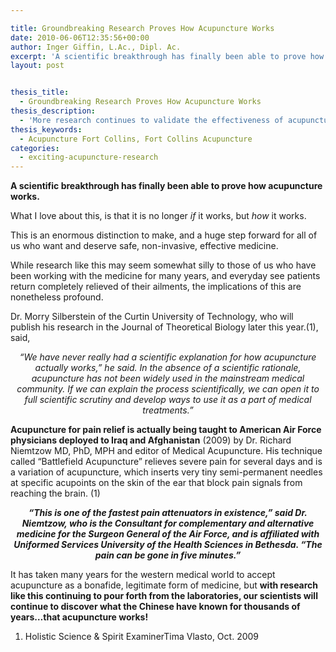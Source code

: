 ```yaml
---

title: Groundbreaking Research Proves How Acupuncture Works
date: 2010-06-06T12:35:56+00:00
author: Inger Giffin, L.Ac., Dipl. Ac.
excerpt: 'A scientific breakthrough has finally been able to prove how acupuncture works.  While research like this may seem somewhat silly to those of us who have been working with the medicine for many years, and everyday see patients return completely relieved of their ailments, the implications of this are nonetheless profound.  It has taken many years for the western medical world to accept acupuncture as a bonafide, legitimate form of medicine, but with research like this continuing to pour forth from the laboratories, our scientists will continue to discover what the Chinese have known for thousands of years…that acupuncture works!'
layout: post


thesis_title:
  - Groundbreaking Research Proves How Acupuncture Works
thesis_description:
  - 'More research continues to validate the effectiveness of acupuncture. '
thesis_keywords:
  - Acupuncture Fort Collins, Fort Collins Acupuncture
categories:
  - exciting-acupuncture-research
---
```

**A scientific breakthrough has finally been able to prove how acupuncture works.**

What I love about this, is that it is no longer _if_ it works, but _how_ it works.

This is an enormous distinction to make, and a huge step forward for all of us who want and deserve safe, non-invasive, effective medicine.

While research like this may seem somewhat silly to those of us who have been working with the medicine for many years, and everyday see patients return completely relieved of their ailments, the implications of this are nonetheless profound.

Dr. Morry Silberstein of the Curtin University of Technology, who will publish his research in the Journal of Theoretical Biology later this year.(1), said,

<p style="text-align: center;">
  <em>“We have never really had a scientific explanation for how acupuncture actually works,” he said. In the absence of a scientific rationale, acupuncture has not been widely used in the mainstream medical community. If we can explain the process scientifically, we can open it to full scientific scrutiny and develop ways to use it as a part of medical treatments.”</em>
</p>

**Acupuncture for pain relief is actually being taught to American Air Force physicians deployed to Iraq and Afghanistan** (2009) by Dr. Richard Niemtzow MD, PhD, MPH and editor of Medical Acupuncture. His technique called “Battlefield Acupuncture” relieves severe pain for several days and is a variation of acupuncture, which inserts very tiny semi-permanent needles at specific acupoints on the skin of the ear that block pain signals from reaching the brain. (1)

<p style="text-align: center;">
  <em><strong>“This is one of the fastest pain attenuators in existence,” said Dr. Niemtzow, who is the Consultant for complementary and alternative medicine for the Surgeon General of the Air Force, and is affiliated with Uniformed Services University of the Health Sciences in Bethesda. “The pain can be gone in five minutes.”</strong></em>
</p>

It has taken many years for the western medical world to accept acupuncture as a bonafide, legitimate form of medicine, but **with research like this continuing to pour forth from the laboratories, our scientists will continue to discover what the Chinese have known for thousands of years…that acupuncture works!**

1. Holistic Science & Spirit ExaminerTima Vlasto, Oct. 2009